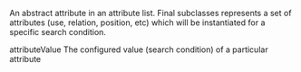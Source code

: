 An abstract attribute in an attribute list. Final subclasses represents a set of attributes (use, relation, position, etc) which will be instantiated for a specific search condition.

attributeValue 		<String>		The configured value (search condition) of a particular attribute